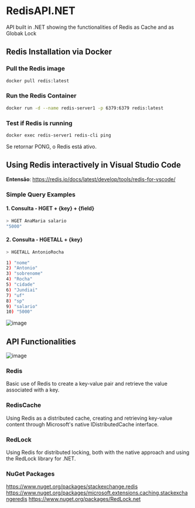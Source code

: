 # RedisAPI.NET
API built in .NET showing the functionalities of Redis as Cache and as Globak Lock

## Redis Installation via Docker

### Pull the Redis image

```bash
docker pull redis:latest
```

### Run the Redis Container
```bash
docker run -d --name redis-server1 -p 6379:6379 redis:latest
```

### Test if Redis is running
```bash
docker exec redis-server1 redis-cli ping
```
Se retornar PONG, o Redis está ativo.


## Using Redis interactively in Visual Studio Code
**Entensão**: https://redis.io/docs/latest/develop/tools/redis-for-vscode/

### Simple Query Examples

#### 1. Consulta - HGET + {key} + {field}
```bash
> HGET AnaMaria salario
"5000"
```

#### 2. Consulta - HGETALL + {key}
```bash
> HGETALL AntonioRocha

1) "nome"
2) "Antonio"
3) "sobrenome"
4) "Rocha"
5) "cidade"
6) "Jundiai"
7) "uf"
8) "sp"
9) "salario"
10) "5000"
```
![image](https://github.com/user-attachments/assets/103348c4-642c-44a4-a2b6-69139a4566fa)

## API Functionalities
![image](https://github.com/user-attachments/assets/b6982a95-2ac0-4e44-b706-2af2fc0cb840)


### Redis
Basic use of Redis to create a key-value pair and retrieve the value associated with a key.

### RedisCache
Using Redis as a distributed cache, creating and retrieving key-value content through Microsoft's native IDistributedCache interface.

### RedLock
Using Redis for distributed locking, both with the native approach and using the RedLock library for .NET.

### NuGet Packages
https://www.nuget.org/packages/stackexchange.redis
https://www.nuget.org/packages/microsoft.extensions.caching.stackexchangeredis
https://www.nuget.org/packages/RedLock.net

